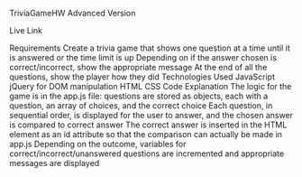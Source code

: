 TriviaGameHW
Advanced Version

Live Link

Requirements
Create a trivia game that shows one question at a time until it is answered or the time limit is up
Depending on if the answer chosen is correct/incorrect, show the appropriate message
At the end of all the questions, show the player how they did
Technologies Used
JavaScript
jQuery for DOM manipulation
HTML
CSS
Code Explanation
The logic for the game is in the app.js file: questions are stored as objects, each with a question, an array of choices, and the correct choice
Each question, in sequential order, is displayed for the user to answer, and the chosen answer is compared to correct answer
The correct answer is inserted in the HTML element as an id attribute so that the comparison can actually be made in app.js
Depending on the outcome, variables for correct/incorrect/unanswered questions are incremented and appropriate messages are displayed
